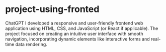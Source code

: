 # project-using-fronted
ChatGPT  I developed a responsive and user-friendly frontend web application using HTML, CSS, and JavaScript (or React if applicable). The project focused on creating an intuitive user interface with smooth navigation, incorporating dynamic elements like interactive forms and real-time data rendering. 
